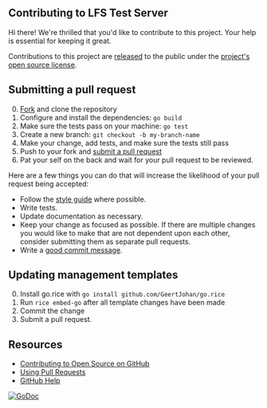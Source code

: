 ## Contributing to LFS Test Server

Hi there! We're thrilled that you'd like to contribute to this project. Your
help is essential for keeping it great.

Contributions to this project are [released](https://help.github.com/articles/github-terms-of-service/#6-contributions-under-repository-license) to the public under the [project's open source license](LICENSE).

## Submitting a pull request

0. [Fork][] and clone the repository
0. Configure and install the dependencies: `go build`
0. Make sure the tests pass on your machine: `go test`
0. Create a new branch: `git checkout -b my-branch-name`
0. Make your change, add tests, and make sure the tests still pass
0. Push to your fork and [submit a pull request][pr]
0. Pat your self on the back and wait for your pull request to be reviewed.

Here are a few things you can do that will increase the likelihood of your pull request being accepted:

- Follow the [style guide][style] where possible.
- Write tests.
- Update documentation as necessary.
- Keep your change as focused as possible. If there are multiple changes you
would like to make that are not dependent upon each other, consider submitting
them as separate pull requests.
- Write a [good commit message](http://tbaggery.com/2008/04/19/a-note-about-git-commit-messages.html).

## Updating management templates
0. Install go.rice with `go install github.com/GeertJohan/go.rice`
0. Run `rice embed-go` after all template changes have been made
0. Commit the change
0. Submit a pull request.

## Resources

- [Contributing to Open Source on GitHub](https://guides.github.com/activities/contributing-to-open-source/)
- [Using Pull Requests](https://help.github.com/articles/using-pull-requests/)
- [GitHub Help](https://help.github.com)

[![GoDoc](https://godoc.org/github.com/github/lfs-test-server?status.svg)](https://godoc.org/github.com/github/lfs-test-server)

[fork]: https://github.com/github/lfs-test-server/fork
[pr]: https://github.com/github/lfs-test-server/compare
[style]: https://github.com/golang/go/wiki/CodeReviewComments

